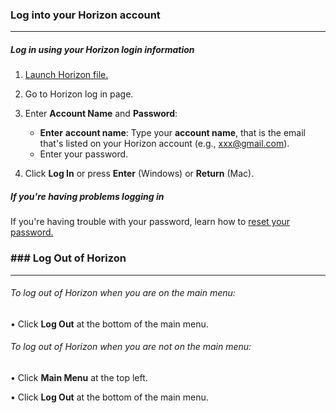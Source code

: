 ### Log into your Horizon account
__________________________________
##### Log in using your Horizon login information

1. [Launch Horizon file.](A.%20Launching%20Horizon%20File.md)

2. Go to Horizon log in page.

3. Enter **Account Name** and **Password**:

    - **Enter** **account name**: Type your **account name**, that is the email that's listed on your Horizon account (e.g., xxx@gmail.com).
    - Enter your password. 

4. Click **Log In** or press **Enter** (Windows) or **Return** (Mac). 
##### If you're having problems logging in

If you're having trouble with your password, learn how to  [reset your password.](D.%20Resetting%20Your%20Password.md)

### ### Log Out of Horizon
___________________

###### To log out of Horizon when you are on the main menu:

• Click **Log Out** at the bottom of the main menu.

###### To log out of Horizon when you are not on the main menu:

• Click **Main Menu** at the top left. 

• Click **Log Out** at the bottom of the main menu.
